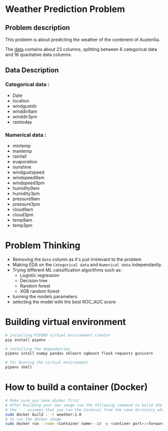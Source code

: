 # Weather Prediction Problem
## Problem description

This problem is about predicting the weather of the contenent of Austerilia.

The [data](https://www.kaggle.com/jsphyg/weather-dataset-rattle-package) contains about 23 columns, splitting between 6 categorical data and 16 quantative data columns.

## Data Description
### Categorical data :
* Date
* location
* windgustdir
* winddir9am
* winddir3pm
* raintoday
### Numerical data :
*  mintemp
*  maxtemp
*  rainfall
*  evaporation
*  sunshine
*  windgustspeed
*  windspeed9am
*  windspeed3pm
*  humidity9am
*  humidity3pm
*  pressure9am
*  pressure3pm
*  cloud9am
*  cloud3pm
*  temp9am
*  temp3pm

# Problem Thinking

* Removing the `Date` column as it's just Irrelevant to the problem
* Making EDA on the `Categorical data` and `Numerical data` independantly.
* Trying different ML calssification algorithms such as:
    * Logistic regression
    * Decision tree
    * Random forest
    * XGB random forest
* tunning the models parameters
* selecting the model with the best ROC_AUC score

# Building virtual environment 
```bash
# installing PIPENV virtual environment creator
pip install pipenv

# installing the dependancies
pipenv intall numpy pandas sklearn xgboost flask requests gunicorn

# for Running the virtual environment
pipenv shell
```
# How to build a container (Docker)
```bash
# Make sure you have docker first
# After building your own image use the following command to build the image
# the '.' assumes that you run the terminal from the same directory where the Dockerfile exists
sudo docker build . -t weather:1.0
# to run the docker image
sudo docker run --name <Container name> -it -p <continer port>:<forwarding port> -e <entry point if needed> <docker image name :version(latest by default)>  
```


